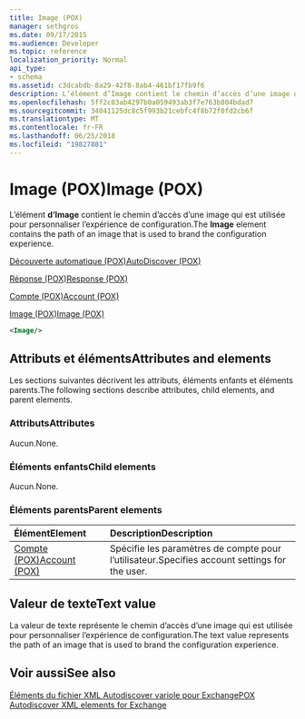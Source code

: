 ```yaml
---
title: Image (POX)
manager: sethgros
ms.date: 09/17/2015
ms.audience: Developer
ms.topic: reference
localization_priority: Normal
api_type:
- schema
ms.assetid: c3dcabdb-8a29-42f8-8ab4-461bf17fb9f6
description: L’élément d’Image contient le chemin d’accès d’une image qui est utilisée pour personnaliser l’expérience de configuration.
ms.openlocfilehash: 5ff2c03ab4297b0a059493ab3f7e763b804bdad7
ms.sourcegitcommit: 34041125dc8c5f993b21cebfc4f8b72f0fd2cb6f
ms.translationtype: MT
ms.contentlocale: fr-FR
ms.lasthandoff: 06/25/2018
ms.locfileid: "19827881"
---
```

# <a name="image-pox"></a><span data-ttu-id="646a3-103">Image (POX)</span><span class="sxs-lookup"><span data-stu-id="646a3-103">Image (POX)</span></span>

<span data-ttu-id="646a3-104">L’élément **d’Image** contient le chemin d’accès d’une image qui est utilisée pour personnaliser l’expérience de configuration.</span><span class="sxs-lookup"><span data-stu-id="646a3-104">The **Image** element contains the path of an image that is used to brand the configuration experience.</span></span> 
  
[<span data-ttu-id="646a3-105">Découverte automatique (POX)</span><span class="sxs-lookup"><span data-stu-id="646a3-105">AutoDiscover (POX)</span></span>](autodiscover-pox.md)
  
[<span data-ttu-id="646a3-106">Réponse (POX)</span><span class="sxs-lookup"><span data-stu-id="646a3-106">Response (POX)</span></span>](response-pox.md)
  
[<span data-ttu-id="646a3-107">Compte (POX)</span><span class="sxs-lookup"><span data-stu-id="646a3-107">Account (POX)</span></span>](account-pox.md)
  
[<span data-ttu-id="646a3-108">Image (POX)</span><span class="sxs-lookup"><span data-stu-id="646a3-108">Image (POX)</span></span>](image-pox.md)
  
```xml
<Image/>
```

## <a name="attributes-and-elements"></a><span data-ttu-id="646a3-109">Attributs et éléments</span><span class="sxs-lookup"><span data-stu-id="646a3-109">Attributes and elements</span></span>

<span data-ttu-id="646a3-110">Les sections suivantes décrivent les attributs, éléments enfants et éléments parents.</span><span class="sxs-lookup"><span data-stu-id="646a3-110">The following sections describe attributes, child elements, and parent elements.</span></span>
  
### <a name="attributes"></a><span data-ttu-id="646a3-111">Attributs</span><span class="sxs-lookup"><span data-stu-id="646a3-111">Attributes</span></span>

<span data-ttu-id="646a3-112">Aucun.</span><span class="sxs-lookup"><span data-stu-id="646a3-112">None.</span></span>
  
### <a name="child-elements"></a><span data-ttu-id="646a3-113">Éléments enfants</span><span class="sxs-lookup"><span data-stu-id="646a3-113">Child elements</span></span>

<span data-ttu-id="646a3-114">Aucun.</span><span class="sxs-lookup"><span data-stu-id="646a3-114">None.</span></span>
  
### <a name="parent-elements"></a><span data-ttu-id="646a3-115">Éléments parents</span><span class="sxs-lookup"><span data-stu-id="646a3-115">Parent elements</span></span>

|<span data-ttu-id="646a3-116">**Élément**</span><span class="sxs-lookup"><span data-stu-id="646a3-116">**Element**</span></span>|<span data-ttu-id="646a3-117">**Description**</span><span class="sxs-lookup"><span data-stu-id="646a3-117">**Description**</span></span>|
|:-----|:-----|
|[<span data-ttu-id="646a3-118">Compte (POX)</span><span class="sxs-lookup"><span data-stu-id="646a3-118">Account (POX)</span></span>](account-pox.md) <br/> |<span data-ttu-id="646a3-119">Spécifie les paramètres de compte pour l’utilisateur.</span><span class="sxs-lookup"><span data-stu-id="646a3-119">Specifies account settings for the user.</span></span>  <br/> |
   
## <a name="text-value"></a><span data-ttu-id="646a3-120">Valeur de texte</span><span class="sxs-lookup"><span data-stu-id="646a3-120">Text value</span></span>

<span data-ttu-id="646a3-121">La valeur de texte représente le chemin d’accès d’une image qui est utilisée pour personnaliser l’expérience de configuration.</span><span class="sxs-lookup"><span data-stu-id="646a3-121">The text value represents the path of an image that is used to brand the configuration experience.</span></span>
  
## <a name="see-also"></a><span data-ttu-id="646a3-122">Voir aussi</span><span class="sxs-lookup"><span data-stu-id="646a3-122">See also</span></span>



[<span data-ttu-id="646a3-123">Éléments du fichier XML Autodiscover variole pour Exchange</span><span class="sxs-lookup"><span data-stu-id="646a3-123">POX Autodiscover XML elements for Exchange</span></span>](pox-autodiscover-xml-elements-for-exchange.md)

